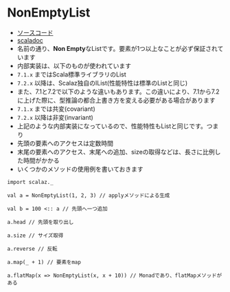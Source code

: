 # NonEmptyList

- [ソースコード](https://github.com/scalaz/scalaz/blob/v7.3.4/core/src/main/scala/scalaz/NonEmptyList.scala)
- [scaladoc](https://static.javadoc.io/org.scalaz/scalaz_2.12/7.3.4/scalaz/NonEmptyList.html)
- 名前の通り、**Non Empty**なListです。要素が1つ以上なことが必ず保証されています
- 内部実装は、以下のものが使われています
 - `7.1.x` まではScala標準ライブラリのList
 - `7.2.x` 以降は、Scalaz独自のIList(性能特性は標準のListと同じ)
- また、7.1と7.2で以下のような違いもあります。この違いにより、7.1から7.2に上げた際に、型推論の都合上書き方を変える必要がある場合があります
 - `7.1.x` までは共変(covariant)
 - `7.2.x` 以降は非変(invariant)
- 上記のような内部実装になっているので、性能特性もListと同じです。つまり
 - 先頭の要素へのアクセスは定数時間
 - 末尾の要素へのアクセス、末尾への追加、sizeの取得などは、長さに比例した時間がかかる
- いくつかのメソッドの使用例を書いておきます

```tut
import scalaz._

val a = NonEmptyList(1, 2, 3) // applyメソッドによる生成

val b = 100 <:: a // 先頭へ一つ追加

a.head // 先頭を取り出し

a.size // サイズ取得

a.reverse // 反転

a.map(_ + 1) // 要素をmap

a.flatMap(x => NonEmptyList(x, x + 10)) // Monadであり、flatMapメソッドがある
```
